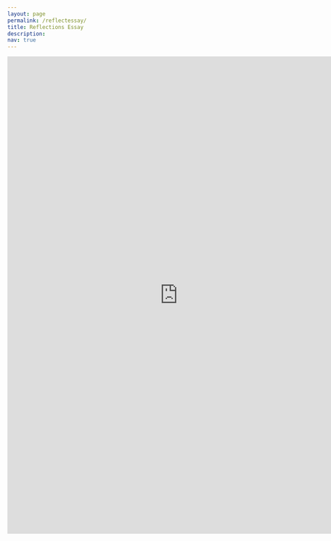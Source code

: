```yaml
---
layout: page
permalink: /reflectessay/
title: Reflections Essay
description: 
nav: true
---
```


<iframe src="https://onedrive.live.com/embed?cid=A3620380E3656156&amp;resid=A3620380E3656156%211943&amp;authkey=AG9vKwY8VyXh_yA&amp;em=2" width="770px" height="1080px" frameborder="0">This is an embedded <a target="_blank" href="https://office.com">Microsoft Office</a> document, powered by <a target="_blank" href="https://office.com/webapps">Office</a>.</iframe>